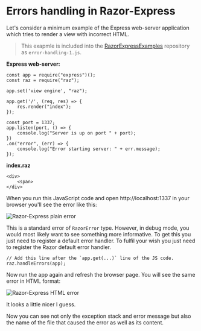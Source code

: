 # Errors handling in Razor-Express

Let's consider a minimum example of the Express web-server application which tries to render a view with incorrect HTML. 
> This exapmle is included into the [RazorExpressExamples](https://github.com/DevelAx/RazorExpressExamples) repository as `error-handling-1.js`.

**Express web-server:**
```JS
const app = require("express")();
const raz = require("raz");

app.set('view engine', "raz");

app.get('/', (req, res) => {
    res.render("index");
});

const port = 1337;
app.listen(port, () => {
    console.log("Server is up on port " + port);
})
.on("error", (err) => {
    console.log("Error starting server: " + err.message);
});
```
**index.raz**
```HTML+RAZOR
<div>
    <span>
</div>
```

When you run this JavaScript code and open http://localhost:1337 in your browser you'll see the error like this:

![Razor-Express plain error](https://github.com/DevelAx/RazorExpressExamples/blob/master/docs/error-handling-1/PlainError.jpg?raw=true)

This is a standard error of `RazorError` type. However, in debug mode, you would most likely want to see something more informative. To get this you just need to register a default error handler. To fulfil your wish you just need to register the Razor default error handler. 
```JS
// Add this line after the `app.get(...)` line of the JS code.
raz.handleErrors(app);
```
Now run the app again and refresh the browser page. You will see the same error in HTML format:

![Razor-Express HTML error](https://github.com/DevelAx/RazorExpressExamples/blob/master/docs/error-handling-1/HtmlError.jpg)

It looks a little nicer I guess. 

Now you can see not only the exception stack and error message but also the name of the file that caused the error as well as its content.   


